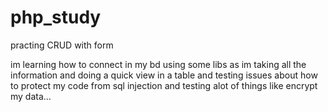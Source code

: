 # php_study
 
practing CRUD with form 

im learning how to connect in my bd using some libs as im taking all the information and doing
a quick view in a table and testing issues about  how to protect my code from sql injection
and testing alot of things like encrypt my data...




